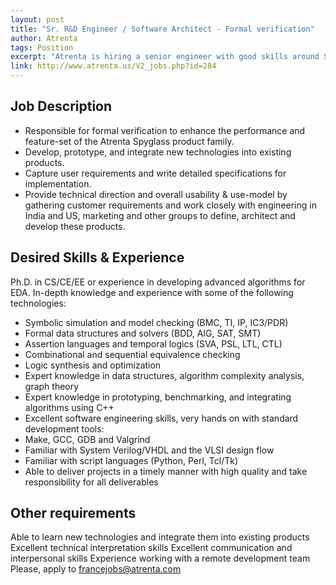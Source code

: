 ```yaml
---
layout: post
title: "Sr. R&D Engineer / Software Architect - Formal verification"
author: Atrenta
tags: Position
excerpt: "Atrenta is hiring a senior engineer with good skills around SAT and SMT. See announce for details."
link: http://www.atrenta.us/V2_jobs.php?id=284 
---
```

## Job Description

* Responsible for formal verification to enhance the performance and feature-set of the Atrenta Spyglass
product family.
* Develop, prototype, and integrate new technologies into existing products.
* Capture user requirements and write detailed specifications for implementation.
* Provide technical direction and overall usability & use-model by gathering customer requirements and
work closely with engineering in India and US, marketing and other groups to define, architect and develop
these products.

## Desired Skills & Experience

Ph.D. in CS/CE/EE or experience in developing advanced algorithms for EDA. In-depth knowledge and experience with
some of the following technologies:

* Symbolic simulation and model checking (BMC, TI, IP, IC3/PDR)
* Formal data structures and solvers (BDD, AIG, SAT, SMT)
* Assertion languages and temporal logics (SVA, PSL, LTL, CTL)
* Combinational and sequential equivalence checking
* Logic synthesis and optimization
* Expert knowledge in data structures, algorithm complexity analysis, graph theory
* Expert knowledge in prototyping, benchmarking, and integrating algorithms using C++
* Excellent software engineering skills, very hands on with standard development tools: 
* Make, GCC, GDB and Valgrind
* Familiar with System Verilog/VHDL and the VLSI design flow
* Familiar with script languages (Python, Perl, Tcl/Tk)
* Able to deliver projects in a timely manner with high quality and take responsibility for all deliverables

## Other requirements

Able to learn new technologies and integrate them into existing products
Excellent technical interpretation skills
Excellent communication and interpersonal skills
Experience working with a remote development team
Please, apply to francejobs@atrenta.com
